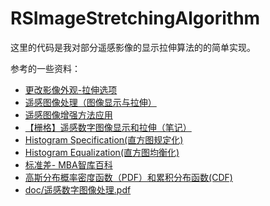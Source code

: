 # RSImageStretchingAlgorithm

这里的代码是我对部分遥感影像的显示拉伸算法的的简单实现。

参考的一些资料：

- [更改影像外观-拉伸选项](https://pro.arcgis.com/zh-cn/pro-app/help/data/imagery/raster-display-ribbon.htm)
- [遥感图像处理（图像显示与拉伸）](http://blog.sina.com.cn/s/blog_80a9926b0101dgen.html)
- [遥感图像增强方法应用](https://blog.csdn.net/happmaoo/article/details/83196756)
- [【栅格】遥感数字图像显示和拉伸（笔记）](https://blog.csdn.net/gislaozhang/article/details/82919042)
- [Histogram Specification(直方图规定化)](http://fourier.eng.hmc.edu/e161/lectures/contrast_transform/node3.html)
- [Histogram Equalization(直方图均衡化)](http://fourier.eng.hmc.edu/e161/lectures/contrast_transform/node2.html)
- [标准差- MBA智库百科](https://wiki.mbalib.com/wiki/%E6%A0%87%E5%87%86%E5%B7%AE)
- [高斯分布概率密度函数（PDF）和累积分布函数(CDF)](https://blog.csdn.net/renwudao24/article/details/44465407)
- [doc/遥感数字图像处理.pdf](doc/遥感数字图像处理.pdf)
